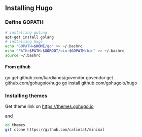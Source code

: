## Installing Hugo ##

### Define GOPATH ###

```bash
# installing golang
apt-get install golang
# installing hugo 
echo "GOPATH=$HOME/go" >> ~/.bashrc
echo "PATH=$PATH:$GOROOT/bin:$GOPATH/bin" >> ~/.bashrc
source ~/.bashrc
```
#### From github 

go get github.com/kardianos/govendor
govendor get github.com/gohugoio/hugo
go install github.com/gohugoio/hugo

### Installing themes

Get theme link on https://themes.gohugo.io

and

```bash
cd themes
git clone https://github.com/calintat/minimal
```
